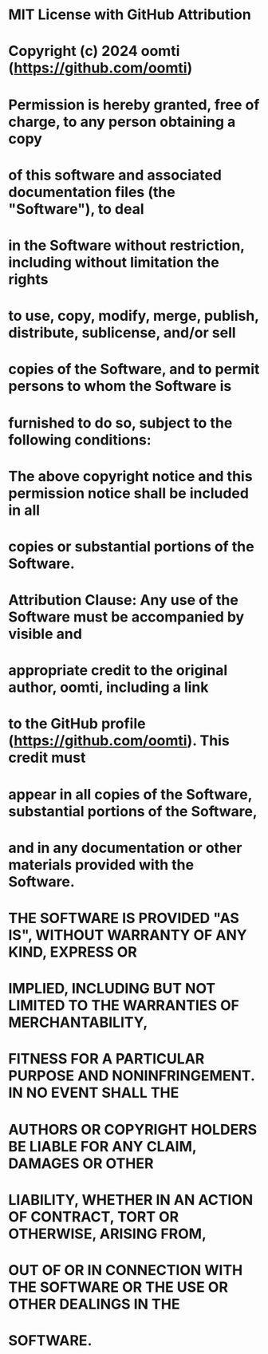 # MIT License with GitHub Attribution
# Copyright (c) 2024 oomti (https://github.com/oomti)
# Permission is hereby granted, free of charge, to any person obtaining a copy
# of this software and associated documentation files (the "Software"), to deal
# in the Software without restriction, including without limitation the rights
# to use, copy, modify, merge, publish, distribute, sublicense, and/or sell
# copies of the Software, and to permit persons to whom the Software is
# furnished to do so, subject to the following conditions:
# The above copyright notice and this permission notice shall be included in all
# copies or substantial portions of the Software.
# Attribution Clause: Any use of the Software must be accompanied by visible and
# appropriate credit to the original author, oomti, including a link
# to the GitHub profile (https://github.com/oomti). This credit must
# appear in all copies of the Software, substantial portions of the Software,
# and in any documentation or other materials provided with the Software.
# THE SOFTWARE IS PROVIDED "AS IS", WITHOUT WARRANTY OF ANY KIND, EXPRESS OR
# IMPLIED, INCLUDING BUT NOT LIMITED TO THE WARRANTIES OF MERCHANTABILITY,
# FITNESS FOR A PARTICULAR PURPOSE AND NONINFRINGEMENT. IN NO EVENT SHALL THE
# AUTHORS OR COPYRIGHT HOLDERS BE LIABLE FOR ANY CLAIM, DAMAGES OR OTHER
# LIABILITY, WHETHER IN AN ACTION OF CONTRACT, TORT OR OTHERWISE, ARISING FROM,
# OUT OF OR IN CONNECTION WITH THE SOFTWARE OR THE USE OR OTHER DEALINGS IN THE
# SOFTWARE.
